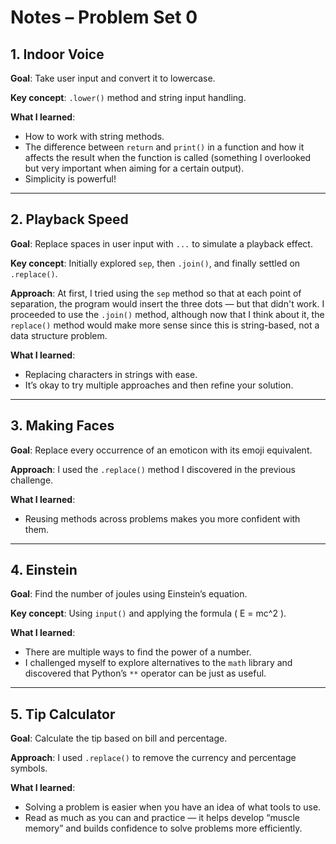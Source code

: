 # Notes – Problem Set 0

## 1. Indoor Voice
**Goal**: Take user input and convert it to lowercase.

**Key concept**: `.lower()` method and string input handling.

**What I learned**:
- How to work with string methods.
- The difference between `return` and `print()` in a function and how it affects the result when the function is called (something I overlooked but very important when aiming for a certain output).
- Simplicity is powerful!

---

## 2. Playback Speed
**Goal**: Replace spaces in user input with `...` to simulate a playback effect.

**Key concept**: Initially explored `sep`, then `.join()`, and finally settled on `.replace()`.

**Approach**:
At first, I tried using the `sep` method so that at each point of separation, the program would insert the three dots — but that didn't work. I proceeded to use the `.join()` method, although now that I think about it, the `replace()` method would make more sense since this is string-based, not a data structure problem.

**What I learned**:
- Replacing characters in strings with ease.
- It’s okay to try multiple approaches and then refine your solution.

---

## 3. Making Faces
**Goal**: Replace every occurrence of an emoticon with its emoji equivalent.

**Approach**:
I used the `.replace()` method I discovered in the previous challenge.

**What I learned**:
- Reusing methods across problems makes you more confident with them.

---

## 4. Einstein
**Goal**: Find the number of joules using Einstein’s equation.

**Key concept**: Using `input()` and applying the formula \( E = mc^2 \).

**What I learned**:
- There are multiple ways to find the power of a number.
- I challenged myself to explore alternatives to the `math` library and discovered that Python’s `**` operator can be just as useful.

---

## 5. Tip Calculator
**Goal**: Calculate the tip based on bill and percentage.

**Approach**:
I used `.replace()` to remove the currency and percentage symbols.

**What I learned**:
- Solving a problem is easier when you have an idea of what tools to use.
- Read as much as you can and practice — it helps develop “muscle memory” and builds confidence to solve problems more efficiently.
